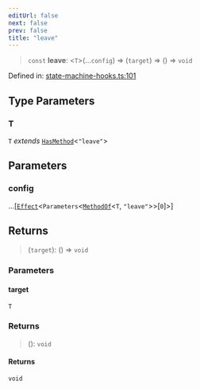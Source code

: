 ```yaml
---
editUrl: false
next: false
prev: false
title: "leave"
---
```


> `const` **leave**: \<`T`\>(...`config`) => (`target`) => () => `void`

Defined in: [state-machine-hooks.ts:101](https://github.com/WinstonFassett/matchina/blob/2d22b2187dda803854f54b63fe09d04bd833387d/src/state-machine-hooks.ts#L101)

## Type Parameters

### T

`T` *extends* [`HasMethod`](/docs/src/content/docs/reference/type-aliases/hasmethod/)\<`"leave"`\>

## Parameters

### config

...\[[`Effect`](/docs/src/content/docs/reference/type-aliases/effect/)\<`Parameters`\<[`MethodOf`](/docs/src/content/docs/reference/type-aliases/methodof/)\<`T`, `"leave"`\>\>\[`0`\]\>\]

## Returns

> (`target`): () => `void`

### Parameters

#### target

`T`

### Returns

> (): `void`

#### Returns

`void`
